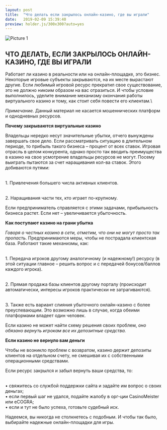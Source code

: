 ```yaml
---
layout: post
title:  "Что делать если закрылось онлайн-казино, где вы играли"
date:   2019-02-09 15:39:40
preview: holder.js/300x300?auto=yes
---
```


![Picture 1](holder.js/800x600?auto=yes)

## ЧТО ДЕЛАТЬ, ЕСЛИ ЗАКРЫЛОСЬ ОНЛАЙН-КАЗИНО, ГДЕ ВЫ ИГРАЛИ

Работает ли казино в реальности или на онлайн-площадке, это бизнес. Некоторые игровые субъекты закрываются, на их месте вырастают другие. Если любимый игровой ресурс прекратил свое существование, это не должно никоим образом на вас отразиться. И чтобы условие выполнилось, уделите внимание механизму окончания работы виртуального казино и тому, как стоит себя повести его клиентам.\

<i>Примечание.</i> Данный материал не касается мошеннических платформ и однодневных ресурсов.

**Почему закрываются виртуальные казино**

Владельцы нередко несут значительные убытки, отчего вынуждены завершать свое дело. Если рассматривать ситуацию в длительном периоде, то прибыль такого бизнеса – процент от всех ставок. Игровая отрасль в целом конкурента, однако просто так вводить преимущества в казино на свое усмотрение владельцы ресурсов не могут. Посему выиграть пытаются за счет наращивания кол-ва ставок. Этого добиваются путями:

<br> 1.	Привлечения большего числа активных клиентов.

<br> 2.	Наращивания части тех, кто играет по-крупному. 

Если предприниматель справляется с этими задачами, прибыльность бизнеса растет. Если нет – увеличивается убыточность. 

<strong>Как поступают казино на грани убытка</strong>

<i>Говоря о честных казино в сети, отметим, что они не могут просто так пропасть.</i> Предпринимаются меры, чтобы не пострадала клиентская база. Работают такие механизмы, как:

<br> 1.	Передача игроков другому аналогичному (и надежному!) ресурсу (в этой ситуации главное – решить вопрос и с передачей бонусов/баллов каждого игрока). 

<br> 2.	Прямая продажа базы клиентов другому порталу (происходит автоматически, интересы игроков практически не затрагиваются).

<br> 3.	Также есть вариант слияния убыточного онлайн-казино с более преуспевающим. Это возможно лишь в случае, когда обеими платформами владеет один человек.

Если казино не может найти схему решения своих проблем, <i>оно обязано вернуть игрокам все их депозитные средства.</i>

<strong>Если казино не вернуло вам деньги</strong>

Чтобы не возникло проблем с возвратом, казино держит депозиты клиентов на отдельном счету, не смешивая их с собственными операционными средствами.

Если ресурс закрылся и забыл вернуть ваши средства, то:

<br>•	свяжитесь со службой поддержки сайта и задайте им вопрос о своих деньгах;
<br>•	если первый шаг не удался, подайте жалобу в орг-ции CasinoMeister или eCOGRA;
<br>•	если и тут не было успеха, готовьте судебный иск. 

Надеемся, вы никогда не столкнетесь с подобным. И чтобы так было, выбирайте надежные онлайн-площадки для игры. 

